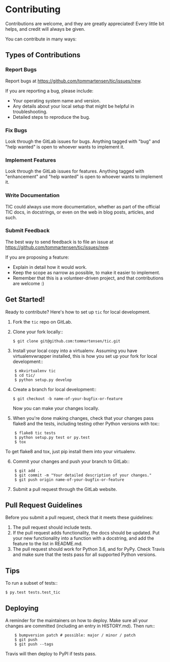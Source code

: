 # Contributing

Contributions are welcome, and they are greatly appreciated! Every little bit
helps, and credit will always be given.

You can contribute in many ways:

## Types of Contributions


### Report Bugs

Report bugs at https://github.com/tommartensen/tic/issues/new.

If you are reporting a bug, please include:

* Your operating system name and version.
* Any details about your local setup that might be helpful in troubleshooting.
* Detailed steps to reproduce the bug.

### Fix Bugs

Look through the GitLab issues for bugs. Anything tagged with "bug" and "help
wanted" is open to whoever wants to implement it.

### Implement Features

Look through the GitLab issues for features. Anything tagged with "enhancement"
and "help wanted" is open to whoever wants to implement it.

### Write Documentation

TIC could always use more documentation, whether as part of the
official TIC docs, in docstrings, or even on the web in blog posts,
articles, and such.

### Submit Feedback

The best way to send feedback is to file an issue at https://github.com/tommartensen/tic/issues/new.

If you are proposing a feature:

* Explain in detail how it would work.
* Keep the scope as narrow as possible, to make it easier to implement.
* Remember that this is a volunteer-driven project, and that contributions
  are welcome :)

## Get Started!

Ready to contribute? Here's how to set up `tic` for local development.

1. Fork the `tic` repo on GitLab.
2. Clone your fork locally::

    `$ git clone git@github.com:tommartensen/tic.git`

3. Install your local copy into a virtualenv. Assuming you have virtualenvwrapper installed, this is how you set up your fork for local development::
```
    $ mkvirtualenv tic
    $ cd tic/
    $ python setup.py develop
```
4. Create a branch for local development::

    `$ git checkout -b name-of-your-bugfix-or-feature`

   Now you can make your changes locally.

5. When you're done making changes, check that your changes pass flake8 and the
   tests, including testing other Python versions with tox::
```
    $ flake8 tic tests
    $ python setup.py test or py.test
    $ tox
```
   To get flake8 and tox, just pip install them into your virtualenv.

6. Commit your changes and push your branch to GitLab::
```
    $ git add .
    $ git commit -m "Your detailed description of your changes."
    $ git push origin name-of-your-bugfix-or-feature
```
7. Submit a pull request through the GitLab website.

## Pull Request Guidelines

Before you submit a pull request, check that it meets these guidelines:

1. The pull request should include tests.
2. If the pull request adds functionality, the docs should be updated. Put
   your new functionality into a function with a docstring, and add the
   feature to the list in README.md.
3. The pull request should work for Python 3.6, and for PyPy. Check Travis
   and make sure that the tests pass for all supported Python versions.

## Tips

To run a subset of tests::

`$ py.test tests.test_tic`


## Deploying

A reminder for the maintainers on how to deploy.
Make sure all your changes are committed (including an entry in HISTORY.md).
Then run::
```
    $ bumpversion patch # possible: major / minor / patch
    $ git push
    $ git push --tags
```
Travis will then deploy to PyPI if tests pass.
